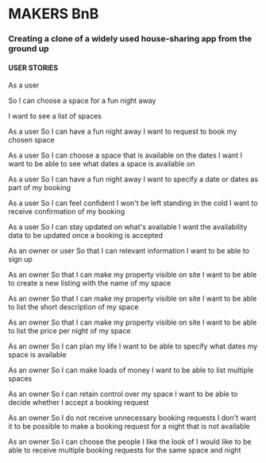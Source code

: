 # MAKERS BnB

### Creating a clone of a widely used house-sharing app from the ground up

#### USER STORIES

As a user

So I can choose a space for a fun night away

I want to see a list of spaces

As a user
So I can have a fun night away
I want to request to book my chosen space

As a user
So I can choose a space that is available on the dates I want
I want to be able to see what dates a space is available on

As a user
So I can have a fun night away
I want to specify a date or dates as part of my booking

As a user
So I can feel confident I won't be left standing in the cold
I want to receive confirmation of my booking

As a user
So I can stay updated on what's available
I want the availability data to be updated once a booking is accepted

As an owner or user
So that I can relevant information
I want to be able to sign up

As an owner
So that I can make my property visible on site
I want to be able to create a new listing with the name of my space

As an owner
So that I can make my property visible on site
I want to be able to list the short description of my space

As an owner
So that I can make my property visible on site
I want to be able to list the price per night of my space

As an owner
So I can plan my life
I want to be able to specify what dates my space is available

As an owner
So I can make loads of money
I want to be able to list multiple spaces

As an owner
So I can retain control over my space
I want to be able to decide whether I accept a booking request

As an owner
So I do not receive unnecessary booking requests
I don't want it to be possible to make a booking request for a night that is not available

As an owner
So I can choose the people I like the look of
I would like to be able to receive multiple booking requests for the same space and night
